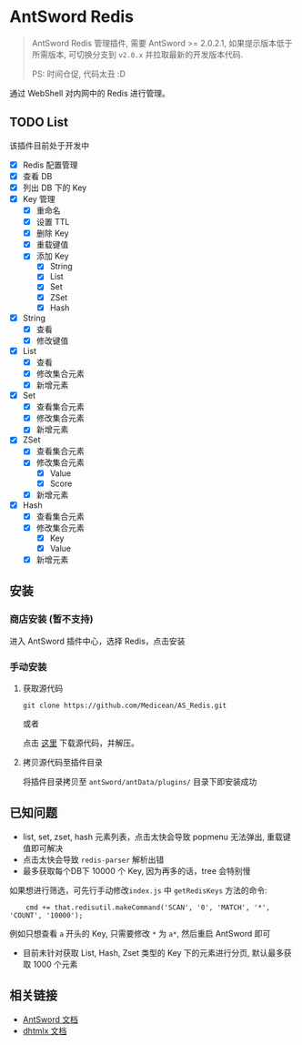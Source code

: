 # AntSword Redis

> AntSword Redis 管理插件, 需要 AntSword >= 2.0.2.1, 如果提示版本低于所需版本, 可切换分支到 `v2.0.x` 并拉取最新的开发版本代码.
>
> PS: 时间仓促, 代码太丑 :D

通过 WebShell 对内网中的 Redis 进行管理。

## TODO List

该插件目前处于开发中

- [x] Redis 配置管理
- [x] 查看 DB
- [x] 列出 DB 下的 Key
- [x] Key 管理
  - [x] 重命名
  - [x] 设置 TTL
  - [x] 删除 Key
  - [x] 重载键值
  - [x] 添加 Key
    - [x] String
    - [x] List
    - [x] Set
    - [x] ZSet
    - [x] Hash
- [x] String
  - [x] 查看
  - [x] 修改键值
- [x] List
  - [x] 查看
  - [x] 修改集合元素
  - [x] 新增元素
- [x] Set
  - [x] 查看集合元素
  - [x] 修改集合元素
  - [x] 新增元素
- [x] ZSet
  - [x] 查看集合元素
  - [x] 修改集合元素
    - [x] Value
    - [x] Score
  - [x] 新增元素
- [x] Hash
  - [x] 查看集合元素
  - [x] 修改集合元素
    - [x] Key
    - [x] Value
  - [x] 新增元素

## 安装

### 商店安装 (暂不支持)

进入 AntSword 插件中心，选择 Redis，点击安装

### 手动安装

1. 获取源代码

	```
	git clone https://github.com/Medicean/AS_Redis.git
	```
	
	或者
	
	点击 [这里](https://github.com/Medicean/AS_Redis/archive/master.zip) 下载源代码，并解压。

2. 拷贝源代码至插件目录

    将插件目录拷贝至 `antSword/antData/plugins/` 目录下即安装成功

## 已知问题

* list, set, zset, hash 元素列表，点击太快会导致 popmenu 无法弹出, 重载键值即可解决
* 点击太快会导致 `redis-parser` 解析出错
* 最多获取每个DB下 10000 个 Key, 因为再多的话，tree 会特别慢

如果想进行筛选，可先行手动修改`index.js` 中 `getRedisKeys` 方法的命令:

```
    cmd += that.redisutil.makeCommand('SCAN', '0', 'MATCH', '*', 'COUNT', '10000');
```
例如只想查看 `a` 开头的 Key, 只需要修改 `*` 为 `a*`, 然后重启 AntSword 即可 

* 目前未针对获取 List, Hash, Zset 类型的 Key 下的元素进行分页, 默认最多获取 1000 个元素

## 相关链接

* [AntSword 文档](http://doc.uyu.us)
* [dhtmlx 文档](http://docs.dhtmlx.com/)
